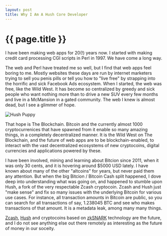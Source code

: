 ```yaml
---
layout: post
title: Why I Am A Hush Core Developer
---
```


{{ page.title }}
================

I have been making web apps for 20(!) years now. I started with making credit
card processing CGI scripts in Perl in 1997. We have come a long way.

The web and Perl have treated me so well, but I find that web apps feel boring
to me. Mostly websites these days are run by internet marketers trying to sell
you penis pills or tell you how to "live free" by strapping into the horrific
and sick Facebook Ads ecosystem. When I started, the web was free, like the
Wild West. It has become so centralized by greedy and sick people who want
nothing more than to drive a new SUV every few months and live in a McMansion
in a gated community. The web I knew is almost dead, but I see a glimmer of
hope.

<img src="http://stilgar.leto.net/hush_puppy.png" alt="Hush Puppy">

That hope is The Blockchain. Bitcoin and the currently almost 1000
cryptocurrenices that have spawned from it enable so many amazing things, in a
completely decentralized manner. It is the Wild West on The Blockchain, and the
future of web apps are to be blockchain-enabled, to interact with the vast
decentralized ecosystems of new cryptocoins, digital currencies and
applications powered by these.

I have been involved, mining and learning about Bitcion since 2011, when it was
only 30 cents, and it is hovering around $5000 USD lately. I have known about
many of the other "altcoins" for years, but never paid them any attention. But
when the big Bitcion / Bitcoin Cash split happened, I dove deep into
understanding what was going on, and happened to stumble upon Hush, a fork of
the very respectable Zcash cryptocoin. Zcash and Hush just "make sense" and fix
so many issues with the underlying Bitcoin for various use cases. For instance,
all transaction amounts in Bitcoin are public, so you can search for all
transactions of say, 1.238045 BTC and see who makes transactions of that
amount. It is a metadata leak, among many many things.

[Zcash](https://z.cash), [Hush](https://myhush.org) and cryptocoins based on [zkSNARK](https://z.cash/technology/zksnarks.html) technology are the future, and I do
not see anything else out there remotely as interesting as the future of money
in our soceity.

